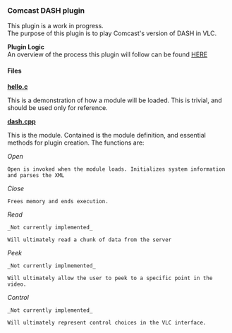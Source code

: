 ### Comcast DASH plugin

This plugin is a work in progress.<br/>
The purpose of this plugin is to play Comcast's version of DASH in VLC.<br />

**Plugin Logic**<br />
An overview of the process this plugin will follow can be found [HERE](https://github.com/Grade-A-Software/Comcast-DASH-VLC/wiki/Playback-Loop-Logic)

#### Files

**[hello.c](https://github.com/Grade-A-Software/Comcast-DASH-VLC/blob/master/modules/stream_filter/comcast_dash/hello.c)**<br />

This is a demonstration of how a module will be loaded. This is trivial, and should be used only for reference.

**[dash.cpp](https://github.com/Grade-A-Software/Comcast-DASH-VLC/blob/master/modules/stream_filter/comcast_dash/dash.cpp)**<br />

This is the module. Contained is the module definition, and essential methods for plugin creation. The functions are:

_Open_

	Open is invoked when the module loads. Initializes system information and parses the XML
_Close_

	Frees memory and ends execution.
_Read_

	_Not currently implemented_

	Will ultimately read a chunk of data from the server

_Peek_

	_Not currently implmemented_

	Will ultimately allow the user to peek to a specific point in the video.

_Control_

	_Not currently implemented_

	Will ultimately represent control choices in the VLC interface.
